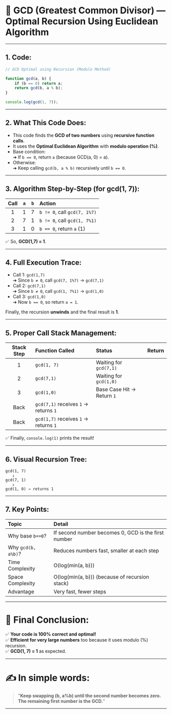 
# 📄 GCD (Greatest Common Divisor) — **Optimal Recursion Using Euclidean Algorithm**

---

## 1. Code:

```javascript
// GCD Optimal using Recursion (Modulo Method)

function gcd(a, b) {
    if (b == 0) return a;
    return gcd(b, a % b);
}

console.log(gcd(1, 7));
```

---

## 2. **What This Code Does:**

- This code finds the **GCD of two numbers** using **recursive function calls**.
- It uses the **Optimal Euclidean Algorithm** with **modulo operation (%)**.
- Base condition:  
  ➔ If `b == 0`, return `a` (because GCD(a, 0) = a).  
- Otherwise:  
  ➔ Keep calling `gcd(b, a % b)` recursively until `b == 0`.

---

## 3. **Algorithm Step-by-Step (for gcd(1, 7)):**

| Call | `a` | `b` | Action |
|:----:|:---:|:---:|:------|
| 1 | 1 | 7 | `b != 0`, call `gcd(7, 1%7)` |
| 2 | 7 | 1 | `b != 0`, call `gcd(1, 7%1)` |
| 3 | 1 | 0 | `b == 0`, return `a` (1) |

✅ So, **GCD(1,7) = 1**.

---

## 4. **Full Execution Trace:**

- Call 1: `gcd(1,7)`  
  ➔ Since `b ≠ 0`, call `gcd(7, 1%7)` → `gcd(7,1)`
- Call 2: `gcd(7,1)`  
  ➔ Since `b ≠ 0`, call `gcd(1, 7%1)` → `gcd(1,0)`
- Call 3: `gcd(1,0)`  
  ➔ Now `b == 0`, so return `a = 1`.

Finally, the recursion **unwinds** and the final result is **1**.

---

## 5. **Proper Call Stack Management:**

| Stack Step | Function Called | Status | Return |
|:----------:|:----------------|:-------|:------:|
| 1 | `gcd(1, 7)` | Waiting for `gcd(7,1)` |
| 2 | `gcd(7,1)` | Waiting for `gcd(1,0)` |
| 3 | `gcd(1,0)` | Base Case Hit → Return `1` |
| Back | `gcd(7,1)` receives `1` → returns `1` |
| Back | `gcd(1,7)` receives `1` → returns `1` |

✅ Finally, `console.log(1)` prints the result!

---

## 6. **Visual Recursion Tree:**

```
gcd(1, 7)
   ↓
gcd(7, 1)
   ↓
gcd(1, 0) → returns 1
```

---

## 7. **Key Points:**

| Topic | Detail |
|:------|:-------|
| Why base `b==0`? | If second number becomes 0, GCD is the first number |
| Why `gcd(b, a%b)`? | Reduces numbers fast, smaller at each step |
| Time Complexity | O(log(min(a, b))) |
| Space Complexity | O(log(min(a, b))) (because of recursion stack) |
| Advantage | Very fast, fewer steps |

---

# 🎯 Final Conclusion:

✅ **Your code is 100% correct and optimal!**  
✅ **Efficient for very large numbers** too because it uses modulo (%) recursion.  
✅ **GCD(1, 7) = 1** as expected.

---

# ✍️ In simple words:

> "**Keep swapping (b, a%b) until the second number becomes zero. The remaining first number is the GCD.**"

---